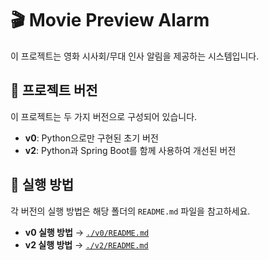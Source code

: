 # 🎬 Movie Preview Alarm

이 프로젝트는 영화 시사회/무대 인사 알림을 제공하는 시스템입니다.

## 🔹 프로젝트 버전

이 프로젝트는 두 가지 버전으로 구성되어 있습니다.

- **v0**: Python으로만 구현된 초기 버전
- **v2**: Python과 Spring Boot를 함께 사용하여 개선된 버전

## 🚀 실행 방법

각 버전의 실행 방법은 해당 폴더의 `README.md` 파일을 참고하세요.

- **v0 실행 방법** → [`./v0/README.md`](./v0/README.md)
- **v2 실행 방법** → [`./v2/README.md`](./v2/README.md)
